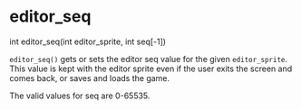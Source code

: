 # editor_seq

<Prototype>int editor_seq(int editor_sprite, int seq[-1])</Prototype>

`editor_seq()` gets or sets the editor seq value for the given `editor_sprite`. This value is kept with the editor sprite even if the user exits the screen and comes back, or saves and loads the game.

The valid values for seq are 0-65535.
